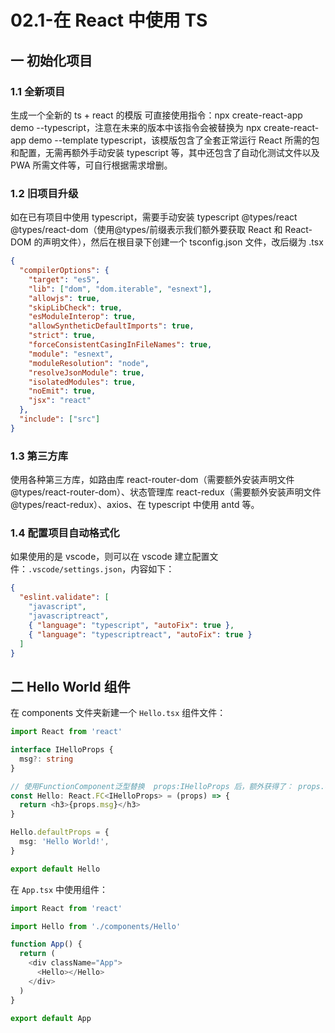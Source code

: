 # 02.1-在 React 中使用 TS

## 一 初始化项目

### 1.1 全新项目

生成一个全新的 ts + react 的模版 可直接使用指令：npx create-react-app demo --typescript，注意在未来的版本中该指令会被替换为 npx create-react-app demo --template typescript，该模版包含了全套正常运行 React 所需的包和配置，无需再额外手动安装 typescript 等，其中还包含了自动化测试文件以及 PWA 所需文件等，可自行根据需求增删。

### 1.2 旧项目升级

如在已有项目中使用 typescript，需要手动安装 typescript @types/react @types/react-dom（使用@types/前缀表示我们额外要获取 React 和 React-DOM 的声明文件），然后在根目录下创建一个 tsconfig.json 文件，改后缀为 .tsx

```json
{
  "compilerOptions": {
    "target": "es5",
    "lib": ["dom", "dom.iterable", "esnext"],
    "allowjs": true,
    "skipLibCheck": true,
    "esModuleInterop": true,
    "allowSyntheticDefaultImports": true,
    "strict": true,
    "forceConsistentCasingInFileNames": true,
    "module": "esnext",
    "moduleResolution": "node",
    "resolveJsonModule": true,
    "isolatedModules": true,
    "noEmit": true,
    "jsx": "react"
  },
  "include": ["src"]
}
```

### 1.3 第三方库

使用各种第三方库，如路由库 react-router-dom（需要额外安装声明文件@types/react-router-dom）、状态管理库 react-redux（需要额外安装声明文件@types/react-redux）、axios、在 typescript 中使用 antd 等。

### 1.4 配置项目自动格式化

如果使用的是 vscode，则可以在 vscode 建立配置文件：`.vscode/settings.json`，内容如下：

```json
{
  "eslint.validate": [
    "javascript",
    "javascriptreact",
    { "language": "typescript", "autoFix": true },
    { "language": "typescriptreact", "autoFix": true }
  ]
}
```

## 二 Hello World 组件

在 components 文件夹新建一个 `Hello.tsx` 组件文件：

```ts
import React from 'react'

interface IHelloProps {
  msg?: string
}

// 使用FunctionComponent泛型替换  props:IHelloProps 后，额外获得了： props.children 等属性，更便捷
const Hello: React.FC<IHelloProps> = (props) => {
  return <h3>{props.msg}</h3>
}

Hello.defaultProps = {
  msg: 'Hello World!',
}

export default Hello
```

在 `App.tsx` 中使用组件：

```ts
import React from 'react'

import Hello from './components/Hello'

function App() {
  return (
    <div className="App">
      <Hello></Hello>
    </div>
  )
}

export default App
```
